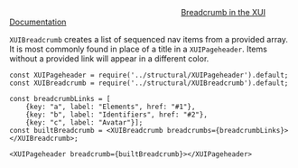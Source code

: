 <div class="xui-margin-vertical">
	<svg focusable="false" class="xui-icon xui-icon-inline xui-icon-large xui-icon-color-blue">
		<use xlink:href="#xui-icon-bookmark" role="presentation"/>
	</svg>
	<a href="../section-compounds-navigation-breadcrumbs.html">Breadcrumb in the XUI Documentation</a>
</div>

`XUIBreadcrumb` creates a list of sequenced nav items from a provided array. It is most commonly found in place of a title in a `XUIPageheader`. Items without a provided link will appear in a different color.

```
const XUIPageheader = require('../structural/XUIPageheader').default;
const XUIBreadcrumb = require('../structural/XUIBreadcrumb').default;

const breadcrumbLinks = [
	{key: "a", label: "Elements", href: "#1"},
	{key: "b", label: "Identifiers", href: "#2"},
	{key: "c", label: "Avatar"}];
const builtBreadcrumb = <XUIBreadcrumb breadcrumbs={breadcrumbLinks}></XUIBreadcrumb>;

<XUIPageheader breadcrumb={builtBreadcrumb}></XUIPageheader>

```
